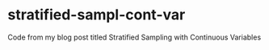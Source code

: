 # stratified-sampl-cont-var
 Code from my blog post titled Stratified Sampling with Continuous Variables

